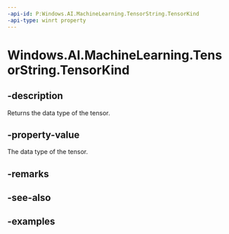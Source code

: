 ```yaml
---
-api-id: P:Windows.AI.MachineLearning.TensorString.TensorKind
-api-type: winrt property
---
```


<!-- Property syntax.
public TensorKind TensorKind { get; }
-->

# Windows.AI.MachineLearning.TensorString.TensorKind

## -description
Returns the data type of the tensor.

## -property-value
The data type of the tensor.

## -remarks

## -see-also

## -examples
